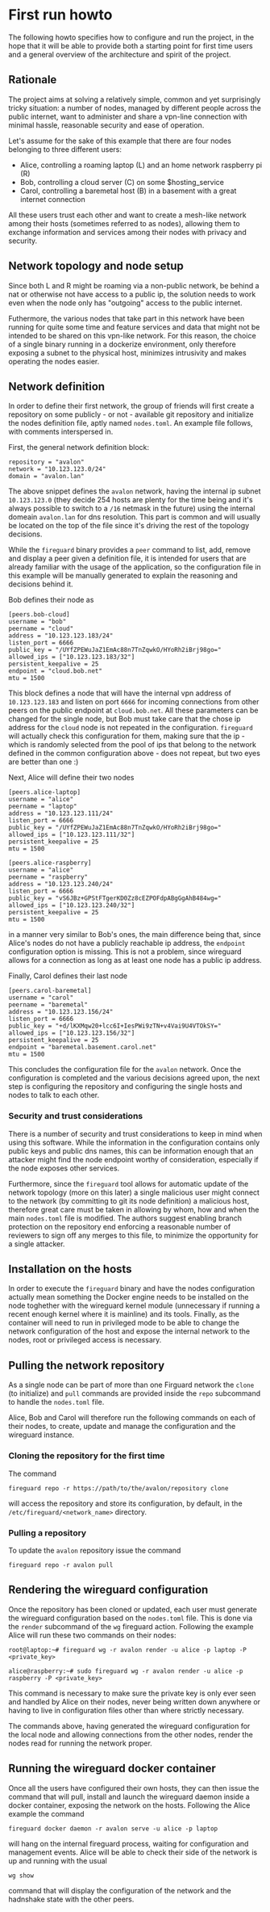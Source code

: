 # First run howto

The following howto specifies how to configure and run the project, in the
hope that it will be able to provide both a starting point for first time
users and a general overview of the architecture and spirit of the project.

## Rationale

The project aims at solving a relatively simple, common and yet surprisingly
tricky situation: a number of nodes, managed by different people across
the public internet, want to administer and share a vpn-line connection
with minimal hassle, reasonable security and ease of operation.

Let's assume for the sake of this example that there are four nodes belonging
to three different users:

- Alice, controlling a roaming laptop (L) and an home network raspberry pi (R)
- Bob, controlling a cloud server (C) on some $hosting_service
- Carol, controlling a baremetal host (B) in a basement with a great internet connection

All these users trust each other and want to create a mesh-like network
among their hosts (sometimes referred to as nodes), allowing them to
exchange information and services among their nodes with privacy and
security.

## Network topology and node setup

Since both L and R might be roaming via a non-public network, be behind a nat
or otherwise not have access to a public ip, the solution needs to work even when
the node only has "outgoing" access to the public internet.

Futhermore, the various nodes that take part in this network have been running for
quite some time and feature services and data that might not be intended to be
shared on this vpn-like network. For this reason, the choice of a single binary
running in a dockerize environment, only therefore exposing a subnet to the
physical host, minimizes intrusivity and makes operating the nodes easier.

## Network definition

In order to define their first network, the group of friends will first create
a repository on some publicly - or not - available git repository and initialize
the nodes definition file, aptly named `nodes.toml`. An example file follows,
with comments interspersed in.

First, the general network definition block:

```
repository = "avalon"
network = "10.123.123.0/24"
domain = "avalon.lan"
```

The above snippet defines the `avalon` network, having the internal
ip subnet `10.123.123.0` (they decide 254 hosts are plenty for the time
being and it's always possible to switch to a `/16` netmask in the future)
using the internal domeain `avalon.lan` for dns resolution. This part
is common and will usually be located on the top of the file since it's
driving the rest of the topology decisions.

While the `fireguard` binary provides a `peer` command to list,
add, remove and display a peer given a definition file, it is
intended for users that are already familiar with the usage of the
application, so the configuration file in this example will be
manually generated to explain the reasoning and decisions behind it.

Bob defines their node as

```
[peers.bob-cloud]
username = "bob"
peername = "cloud"
address = "10.123.123.183/24"
listen_port = 6666
public_key = "/UYfZPEWuJaZ1EmAc88n7TnZqwkO/HYoRh2iBrj98go="
allowed_ips = ["10.123.123.183/32"]
persistent_keepalive = 25
endpoint = "cloud.bob.net"
mtu = 1500
```

This block defines a node that will have the internal vpn address
of `10.123.123.183` and listen on port `6666` for incoming connections
from other peers on the public endpoint at `cloud.bob.net`. All
these parameters can be changed for the single node, but Bob must
take care that the chose ip address for the `cloud` node is not
repeated in the configuration. `fireguard` will actually
check this configuration for them, making sure that the ip - which
is randomly selected from the pool of ips that belong to the 
network defined in the common configuration above - does not repeat,
but two eyes are better than one :)

Next, Alice will define their two nodes

```
[peers.alice-laptop]
username = "alice"
peername = "laptop"
address = "10.123.123.111/24"
listen_port = 6666
public_key = "/UYfZPEWuJaZ1EmAc88n7TnZqwkO/HYoRh2iBrj98go="
allowed_ips = ["10.123.123.111/32"]
persistent_keepalive = 25
mtu = 1500

[peers.alice-raspberry]
username = "alice"
peername = "raspberry"
address = "10.123.123.240/24"
listen_port = 6666
public_key = "vS6JBz+GPStFTgerKD0Zz8cEZPOFdpABgGgAhB484wg="
allowed_ips = ["10.123.123.240/32"]
persistent_keepalive = 25
mtu = 1500
```

in a manner very similar to Bob's ones, the main difference
being that, since Alice's nodes do not have a publicly 
reachable ip address, the `endpoint` configuration option
is missing. This is not a problem, since wireguard allows
for a connection as long as at least one node has a public
ip address.

Finally, Carol defines their last node

```
[peers.carol-baremetal]
username = "carol"
peername = "baremetal"
address = "10.123.123.156/24"
listen_port = 6666
public_key = "+d/lKXMqw20+lcc6I+IesPWi9zTN+v4Vai9U4VTOkSY="
allowed_ips = ["10.123.123.156/32"]
persistent_keepalive = 25
endpoint = "baremetal.basement.carol.net"
mtu = 1500
```

This concludes the configuration file for the `avalon` network.
Once the configuration is completed and the various
decisions agreed upon, the next step is configuring the
repository and configuring the single hosts and nodes to
talk to each other.

### Security and trust considerations

There is a number of security and trust considerations to
keep in mind when using this software. While the information
in the configuration contains only public keys and public
dns names, this can be information enough that an attacker
might find the node endpoint worthy of consideration, especially
if the node exposes other services.

Furthermore, since the `fireguard` tool allows for automatic
update of the network topology (more on this later) a single
malicious user might connect to the network (by committing
to git its node definition) a malicious host, therefore
great care must be taken in allowing by whom, how and when
the main `nodes.toml` file is modified. The authors suggest
enabling branch protection on the repository end enforcing
a reasonable number of reviewers to sign off any merges
to this file, to minimize the opportunity for a single attacker.

## Installation on the hosts

In order to execute the `fireguard` binary and have the
nodes configuration actually mean something the Docker
engine needs to be installed on the node toghether with
the wireguard kernel module (unnecessary if running a recent
enough kernel where it is mainline) and its tools. Finally,
as the container will need to run in privileged mode to be
able to change the network configuration of the host and
expose the internal network to the nodes, root or privileged
access is necessary.

## Pulling the network repository

As a single node can be part of more than one Firguard network
the `clone` (to initialize) and `pull` commands are provided
inside the `repo` subcommand to handle the `nodes.toml` file.

Alice, Bob and Carol will therefore run the following commands
on each of their nodes, to create, update and manage the 
configuration and the wireguard instance.

### Cloning the repository for the first time

The command

```
fireguard repo -r https://path/to/the/avalon/repository clone
```

will access the repository and store its configuration, by default,
in the `/etc/fireguard/<network_name>` directory.

### Pulling a repository

To update the `avalon` repository issue the command

```
fireguard repo -r avalon pull
```

## Rendering the wireguard configuration

Once the repository has been cloned or updated, each user must generate the
wireguard configuration based on the `nodes.toml` file. This
is done via the `render` subcommand of the `wg` fireguard action.
Following the example Alice will run these two commands on their 
nodes:

```
root@laptop:~# fireguard wg -r avalon render -u alice -p laptop -P <private_key>
```

```
alice@raspberry:~# sudo fireguard wg -r avalon render -u alice -p raspberry -P <private_key>
```

This command is necessary to make sure the private key is only ever seen
and handled by Alice on their nodes, never being written down anywhere or
having to live in configuration files other than where strictly 
necessary.

The commands above, having generated the wireguard configuration for
the local node and allowing connections from the other nodes, 
render the nodes read for running the network proper.

## Running the wireguard docker container

Once all the users have configured their own hosts, they can then
issue the command that will pull, install and launch the
wireguard daemon inside a docker container, exposing the
network on the hosts. Following the Alice example the command

```
fireguard docker daemon -r avalon serve -u alice -p laptop
```

will hang on the internal fireguard process, waiting for
configuration and management events. Alice will be able to
check their side of the network is up and running with the
usual

```
wg show
```

command that will display the configuration of the network
and the hadnshake state with the other peers.

